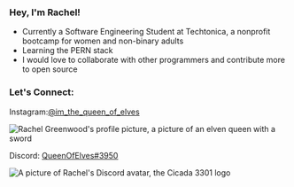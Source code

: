 ### Hey, I'm Rachel!

- Currently a Software Engineering Student at Techtonica, a nonprofit bootcamp for women and non-binary adults
- Learning the PERN stack
- I would love to collaborate with other programmers and contribute more to open source

### Let's Connect:
<p>Instagram:<a href="https://www.instagram.com/im_the_queen_of_elves/">@im_the_queen_of_elves</a></p>
<img src="https://scontent-atl3-1.cdninstagram.com/v/t51.2885-19/240530847_367753581550975_1581947544756484456_n.jpg?stp=dst-jpg_s320x320&_nc_ht=scontent-atl3-1.cdninstagram.com&_nc_cat=107&_nc_ohc=-4mjBjkMfuQAX-P1u6Q&edm=AOQ1c0wBAAAA&ccb=7-5&oh=00_AfBGsXudDVnFTRcWg658hghFG0BB1NNhM1cVndjgJwZLrQ&oe=64C6E886&_nc_sid=8b3546" alt="Rachel Greenwood's profile picture, a picture of an elven queen with a sword">

<p>Discord: <a href="https://discordapp.com/users/QueenOfElves#3950">QueenOfElves#3950</a></p>
<img src="//vaulteditions.com/cdn/shop/articles/blog-post-icon-to-edit_1500x.jpg?v=1647873603" alt="A picture of Rachel's Discord avatar, the Cicada 3301 logo">